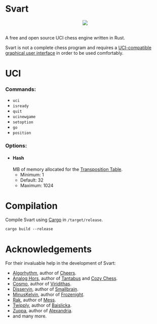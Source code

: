 # Svart

<div align="center">
    <img src="https://github.com/crippa1337/svart/blob/master/images/new_logo.jpg">
</div>

<br>

A free and open source UCI chess engine written in Rust.

Svart is not a complete chess program and requires a <a href="https://www.chessprogramming.org/UCI#GUIs">UCI-compatible graphical user interface</a> in order to be used comfortably.


# UCI
### Commands:
* ``uci``
* ``isready``
* ``quit``
* ``ucinewgame``
* ``setoption``
* ``go``
* ``position``


### Options:
* #### Hash
    MB of memory allocated for the <a href="https://en.wikipedia.org/wiki/Transposition_table">Transposition Table</a>.
    * Minimum: 1
    * Default: 32
    * Maximum: 1024
    
    
# Compilation
Compile Svart using <a href="https://doc.rust-lang.org/cargo/">Cargo</a> in ``/target/release``.

``` 
cargo build --release
```


# Acknowledgements
For their invaluable help in the development of Svart:

* <a href="https://github.com/Algorhythm-sxv">Algorhythm</a>, author of <a href="https://github.com/Algorhythm-sxv/Cheers">Cheers</a>.
* <a href="https://github.com/analog-hors">Analog Hors</a>, author of <a href="https://github.com/analog-hors/tantabus">Tantabus</a> and <a href="https://github.com/analog-hors/cozy-chess">Cozy Chess</a>.
* <a href="https://github.com/cosmobobak">Cosmo</a>, author of <a href="https://github.com/cosmobobak/viridithas">Viridithas</a>.
* <a href="https://github.com/disservin">Disservin</a>, author of <a href="https://github.com/Disservin/Smallbrain">Smallbrain</a>.
* <a href="https://github.com/minuskelvin">MinusKelvin</a>, author of <a href="https://github.com/MinusKelvin/frozenight">Frozenight</a>.
* <a href="https://github.com/raklaptudirm">Rak</a>, author of <a href="https://github.com/raklaptudirm/mess">Mess</a>.
* <a href="https://github.com/kz04px">Twipply</a>, author of <a href="https://github.com/kz04px/Baislicka">Baislicka</a>.
* <a href="https://github.com/pgg106">Zuppa</a>, author of <a href="https://github.com/PGG106/Alexandria/">Alexandria</a>.
* and many more.
